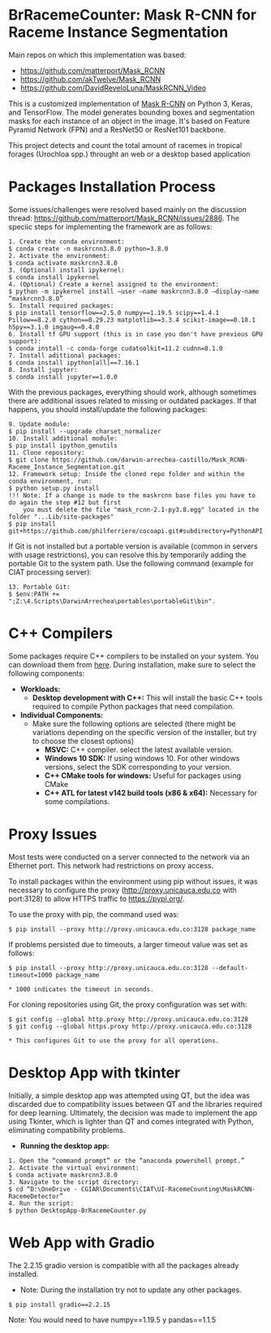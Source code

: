 # BrRacemeCounter: Mask R-CNN for Raceme Instance Segmentation

Main repos on which this implementation was based:

* https://github.com/matterport/Mask_RCNN
* https://github.com/akTwelve/Mask_RCNN
* https://github.com/DavidReveloLuna/MaskRCNN_Video

This is a customized implementation of [Mask R-CNN](https://arxiv.org/abs/1703.06870) on Python 3, Keras, and TensorFlow. The model generates bounding boxes and segmentation masks for each instance of an object in the image. It's based on Feature Pyramid Network (FPN) and a ResNet50 or ResNet101 backbone. 

This project detects and count the total amount of racemes in tropical forages (Urochloa spp.) throught an web or a desktop based application

# Packages Installation Process
Some issues/challenges were resolved based mainly on the discussion thread: https://github.com/matterport/Mask_RCNN/issues/2886.
The speciic steps for implementing the framework are as follows:

```
1. Create the conda environment:
$ conda create -n maskrcnn3.8.0 python=3.8.0
2. Activate the environment:
$ conda activate maskrcnn3.8.0
3. (Optional) install ipykernel:
$ conda install ipykernel
4. (Optional) Create a kernel assigned to the environment:
$ python -m ipykernel install –user –name maskrcnn3.8.0 –display-name “maskrcnn3.8.0”
5. Install required packages:
$ pip install tensorflow==2.5.0 numpy==1.19.5 scipy==1.4.1 Pillow==8.2.0 cython==0.29.23 matplotlib==3.3.4 scikit-image==0.18.1 h5py==3.1.0 imgaug==0.4.0
6. Install tf GPU support (this is in case you don't have previous GPU support):
$ conda install -c conda-forge cudatoolkit=11.2 cudnn=8.1.0
7. Install adittional packages:
$ conda install ipython[all]==7.16.1
8. Install jupyter:
$ conda install jupyter==1.0.0
```
With the previous packages, everything should work, although sometimes there are additional issues related to missing or outdated  packages. If that happens, you should install/update the following packages:
```
9. Update module:
$ pip install --upgrade charset_normalizer
10. Install additional module:
$ pip install ipython_genutils
11. Clone repository:
$ git clone https://github.com/darwin-arrechea-castillo/Mask_RCNN-Raceme_Instance_Segmentation.git
12. Framework setup: Inside the cloned repo folder and within the conda environment, run:
$ python setup.py install
!!! Note: If a change is made to the maskrcnn base files you have to do again the step #12 but first
    you must delete the file "mask_rcnn-2.1-py3.8.egg" located in the folder "...Lib/site-packages"
$ pip install git+https://github.com/philferriere/cocoapi.git#subdirectory=PythonAPI
```



If Git is not installed but a portable version is available (common in servers with usage restrictions), you can resolve this by temporarily adding the portable Git to the system path. Use the following command (example for CIAT processing server):
```
13. Portable Git:
$ $env:PATH += ";Z:\4.Scripts\DarwinArrechea\portables\portableGit\bin".
```

# C++ Compilers
Some packages require C++ compilers to be installed on your system. You can download them from [here](https://visualstudio.microsoft.com/es/visual-cpp-build-tools/). During installation, make sure to select the following components:
- **Workloads:**
  - **Desktop development with C++:** This will install the basic C++ tools required to compile Python packages that need compilation.
- **Individual Components:**
  - Make sure the following options are selected (there might be variations depending on the specific version of the installer, but try to choose the closest options)
      - **MSVC:** C++ compiler. select the latest available version.
      - **Windows 10 SDK:** If using windows 10. For other windows versions, select the SDK corresponding to your version.
      - **C++ CMake tools for windows:** Useful for packages using CMake
      - **C++ ATL for latest v142 build tools (x86 & x64):** Necessary for some compilations.

# Proxy Issues
Most tests were conducted on a server connected to the network via an Ethernet port. This network had restrictions on proxy access.

To install packages within the environment using pip without issues, it was necessary to configure the proxy (http://proxy.unicauca.edu.co with port:3128) to allow HTTPS traffic to https://pypi.org/. 

To use the proxy with pip, the command used was:
```
$ pip install --proxy http://proxy.unicauca.edu.co:3128 package_name
```

If problems persisted due to timeouts, a larger timeout value was set as follows:
```
$ pip install --proxy http://proxy.unicauca.edu.co:3128 --default-timeout=1000 package_name

* 1000 indicates the timeout in seconds.
```

For cloning repositories using Git, the proxy configuration was set with:
```
$ git config --global http.proxy http://proxy.unicauca.edu.co:3128
$ git config --global https.proxy http://proxy.unicauca.edu.co:3128

* This configures Git to use the proxy for all operations.
```

# Desktop App with tkinter
Initially, a simple desktop app was attempted using QT, but the idea was discarded due to compatibility issues between QT and the libraries required for deep learning. Ultimately, the decision was made to implement the app using Tkinter, which is lighter than QT and comes integrated with Python, eliminating compatibility problems.
- **Running the desktop app:**
```
1. Open the “command prompt” or the “anaconda powershell prompt.”
2. Activate the virtual environment:
$ conda activate maskrcnn3.8.0
3. Navigate to the script directory:
$ cd “D:\OneDrive - CGIAR\Documents\CIAT\UI-RacemeCounting\MaskRCNN-RacemeDetector”
4. Run the script:
$ python DesktopApp-BrRacemeCounter.py
```


# Web App with Gradio
The 2.2.15 gradio version is compatible with all the packages already installed.

* Note: During the installation try not to update any other packages.
```
$ pip install gradio==2.2.15
```
Note: You would need to have numpy==1.19.5 y pandas==1.1.5

